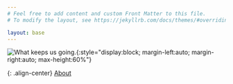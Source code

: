 ```yaml
---
# Feel free to add content and custom Front Matter to this file.
# To modify the layout, see https://jekyllrb.com/docs/themes/#overriding-theme-defaults

layout: base
---
```

![What keeps us going.](/assets/images/logo_bl_transparent.png){:style="display:block; margin-left:auto; margin-right:auto; max-height:60%"}

{: .align-center}
[About](/about.markdown)